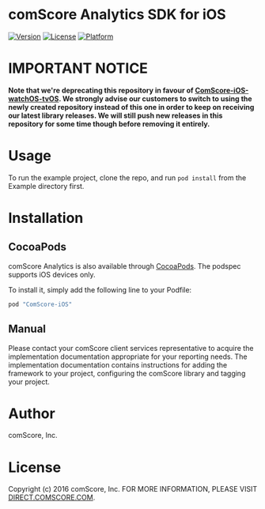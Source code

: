 # comScore Analytics SDK for iOS

[![Version](https://img.shields.io/cocoapods/v/ComScore-iOS.svg?style=flat)](http://cocoapods.org/pods/ComScore-iOS)
[![License](https://img.shields.io/cocoapods/l/ComScore-iOS.svg?style=flat)](http://cocoapods.org/pods/ComScore-iOS)
[![Platform](https://img.shields.io/cocoapods/p/ComScore-iOS.svg?style=flat)](http://cocoapods.org/pods/ComScore-iOS)

IMPORTANT NOTICE
================

**Note that we're deprecating this repository in favour of [ComScore-iOS-watchOS-tvOS](https://github.com/comScore/ComScore-iOS-watchOS-tvOS).  We strongly advise our customers to switch to using the newly created repository instead of this one in order to keep on receiving our latest library releases. We will still push new releases in this repository for some time though before removing it entirely.**
   
Usage
=====

To run the example project, clone the repo, and run `pod install` from the Example directory first.

Installation
============

CocoaPods
---------

comScore Analytics is also available through [CocoaPods](http://cocoapods.org). The podspec supports iOS devices only. 

To install it, simply add the following line to your Podfile:

```ruby
pod "ComScore-iOS"
```

Manual
------

Please contact your comScore client services representative to acquire the implementation documentation appropriate for your reporting needs. The implementation documentation contains instructions for adding the framework to your project, configuring the comScore library and tagging your project.

Author
======

comScore, Inc.

License
=======

Copyright (c) 2016 comScore, Inc.
FOR MORE INFORMATION, PLEASE VISIT [DIRECT.COMSCORE.COM](http://direct.comscore.com).